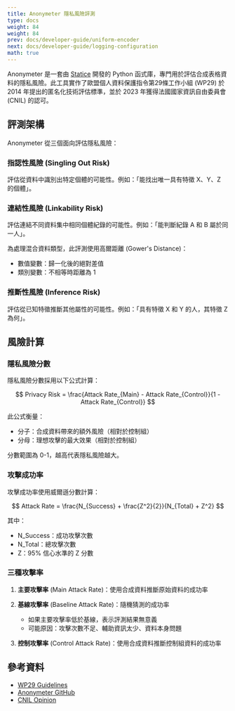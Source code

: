 ```yaml
---
title: Anonymeter 隱私風險評測
type: docs
weight: 84
weight: 84
prev: docs/developer-guide/uniform-encoder
next: docs/developer-guide/logging-configuration
math: true
---
```


Anonymeter 是一套由 [Statice](https://www.statice.ai/) 開發的 Python 函式庫，專門用於評估合成表格資料的隱私風險。此工具實作了歐盟個人資料保護指令第29條工作小組 (WP29) 於 2014 年提出的匿名化技術評估標準，並於 2023 年獲得法國國家資訊自由委員會 (CNIL) 的認可。

## 評測架構

Anonymeter 從三個面向評估隱私風險：

### 指認性風險 (Singling Out Risk)

評估從資料中識別出特定個體的可能性。例如：「能找出唯一具有特徵 X、Y、Z 的個體」。

### 連結性風險 (Linkability Risk)

評估連結不同資料集中相同個體紀錄的可能性。例如：「能判斷紀錄 A 和 B 屬於同一人」。

為處理混合資料類型，此評測使用高爾距離 (Gower's Distance)：
- 數值變數：歸一化後的絕對差值
- 類別變數：不相等時距離為 1

### 推斷性風險 (Inference Risk)

評估從已知特徵推斷其他屬性的可能性。例如：「具有特徵 X 和 Y 的人，其特徵 Z 為何」。

## 風險計算

### 隱私風險分數

隱私風險分數採用以下公式計算：

$$
Privacy Risk = \frac{Attack Rate_{Main} - Attack Rate_{Control}}{1 - Attack Rate_{Control}}
$$

此公式衡量：
- 分子：合成資料帶來的額外風險（相對於控制組）
- 分母：理想攻擊的最大效果（相對於控制組）

分數範圍為 0-1，越高代表隱私風險越大。

### 攻擊成功率

攻擊成功率使用威爾遜分數計算：

$$
Attack Rate = \frac{N_{Success} + \frac{Z^2}{2}}{N_{Total} + Z^2}
$$

其中：
- N_Success：成功攻擊次數
- N_Total：總攻擊次數
- Z：95% 信心水準的 Z 分數

### 三種攻擊率

1. **主要攻擊率** (Main Attack Rate)：使用合成資料推斷原始資料的成功率

2. **基線攻擊率** (Baseline Attack Rate)：隨機猜測的成功率
   - 如果主要攻擊率低於基線，表示評測結果無意義
   - 可能原因：攻擊次數不足、輔助資訊太少、資料本身問題

3. **控制攻擊率** (Control Attack Rate)：使用合成資料推斷控制組資料的成功率

## 參考資料

- [WP29 Guidelines](https://ec.europa.eu/justice/article-29/documentation/opinion-recommendation/files/2014/wp216_en.pdf)
- [Anonymeter GitHub](https://github.com/statice/anonymeter)
- [CNIL Opinion](https://www.cnil.fr/en/home)
